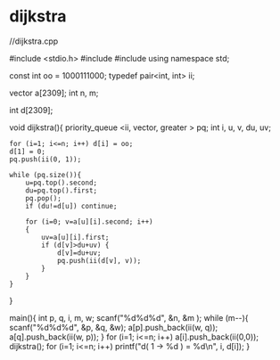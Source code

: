 # dijkstra
//dijkstra.cpp

#include <stdio.h>
#include <vector>
#include <queue>
using namespace std;

const int oo = 1000111000;
typedef pair<int, int> ii;

vector <ii> a[2309];
int n, m;

int d[2309];

void dijkstra(){
    priority_queue <ii, vector<ii>, greater<ii> > pq;
    int i, u, v, du, uv;

    for (i=1; i<=n; i++) d[i] = oo;
    d[1] = 0;
    pq.push(ii(0, 1));

    while (pq.size()){
        u=pq.top().second;
        du=pq.top().first;
        pq.pop();
        if (du!=d[u]) continue;

        for (i=0; v=a[u][i].second; i++)
        {
            uv=a[u][i].first;
            if (d[v]>du+uv) {
                d[v]=du+uv;
                pq.push(ii(d[v], v));
            }
        }
    }

}

main(){
    int p, q, i, m, w;
    scanf("%d%d%d", &n, &m );
    while (m--){
        scanf("%d%d%d", &p, &q, &w);
        a[p].push_back(ii(w, q));
        a[q].push_back(ii(w, p));
    }
    for (i=1; i<=n; i++) a[i].push_back(ii(0,0));
    dijkstra();
    for (i=1; i<=n; i++) printf("d( 1 -> %d ) = %d\n", i, d[i]);
}
